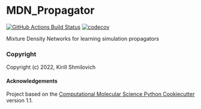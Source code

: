 MDN_Propagator
==============================
[//]: # (Badges)
[![GitHub Actions Build Status](https://github.com/Ferg-Lab/mdn_propagator/workflows/CI/badge.svg)](https://github.com/Ferg-Lab/mdn_propagator/actions?query=workflow%3ACI)
[![codecov](https://codecov.io/gh/Ferg-Lab/MDN_Propagator/branch/main/graph/badge.svg)](https://codecov.io/gh/Ferg-Lab/MDN_Propagator/branch/main)


Mixture Density Networks for learning simulation propagators

### Copyright

Copyright (c) 2022, Kirill Shmilovich


#### Acknowledgements
 
Project based on the 
[Computational Molecular Science Python Cookiecutter](https://github.com/molssi/cookiecutter-cms) version 1.1.
